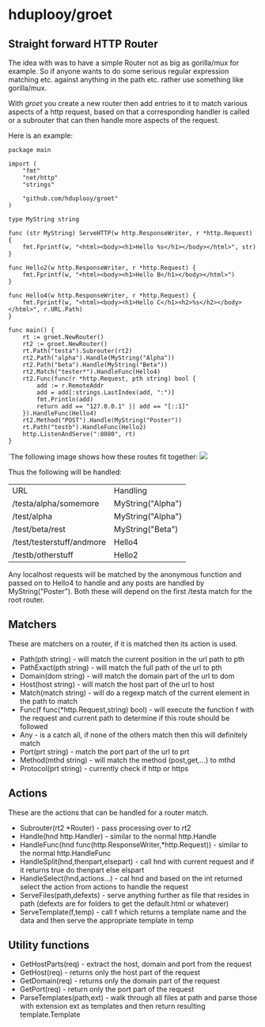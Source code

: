 # hduplooy/groet 

## Straight forward HTTP Router

The idea with was to have a simple Router not as big as gorilla/mux for example. So if anyone wants to do some serious regular expression matching etc. against anything in the path etc. rather use something like gorilla/mux.

With *groet* you create a new router then add entries to it to match various aspects of a http request, based on that a corresponding handler is called or a subrouter that can then handle more aspects of the request.

Here is an example:

    package main

    import (
	    "fmt"
	    "net/http"
	    "strings"

	    "github.com/hduplooy/groet"
    )

    type MyString string

    func (str MyString) ServeHTTP(w http.ResponseWriter, r *http.Request) {
	    fmt.Fprintf(w, "<html><body><h1>Hello %s</h1></body></html>", str)
    }

    func Hello2(w http.ResponseWriter, r *http.Request) {
	    fmt.Fprintf(w, "<html><body><h1>Hello B</h1></body></html>")
    }

    func Hello4(w http.ResponseWriter, r *http.Request) {
	    fmt.Fprintf(w, "<html><body><h1>Hello C</h1><h2>%s</h2></body></html>", r.URL.Path)
    }

    func main() {
	    rt := groet.NewRouter()
	    rt2 := groet.NewRouter()
	    rt.Path("testa").Subrouter(rt2)
	    rt2.Path("alpha").Handle(MyString("Alpha"))
	    rt2.Path("beta").Handle(MyString("Beta"))
	    rt2.Match("tester*").HandleFunc(Hello4)
	    rt2.Func(func(r *http.Request, pth string) bool {
		    add := r.RemoteAddr
		    add = add[:strings.LastIndex(add, ":")]
		    fmt.Println(add)
		    return add == "127.0.0.1" || add == "[::1]"
	    }).HandleFunc(Hello4)
	    rt2.Method("POST").Handle(MyString("Poster"))
	    rt.Path("testb").HandleFunc(Hello2)
	    http.ListenAndServe(":8080", rt)
    }

`The following image shows how these routes fit together:
![](http://www.duplooy.org/groet.svg)

Thus the following will be handled:
<table>
<tr><td><bold>URL</bold></td><td><bold>Handling</bold></td></tr>
<tr><td>/testa/alpha/somemore</td><td>MyString("Alpha")</td></tr>
<tr><td>/test/alpha</td><td>MyString("Alpha")</td></tr>
<tr><td>/test/beta/rest</td><td>MyString("Beta")</td></tr>
<tr><td>/test/testerstuff/andmore</td><td>Hello4</td></tr>
<tr><td>/testb/otherstuff</td><td>Hello2</td></tr>
</table>

Any localhost requests will be matched by the anonymous function and passed on to Hello4 to handle and any posts are handled by MyString("Poster"). Both these will depend on the first /testa match for the root router.

## Matchers
These are matchers on a router, if it is matched then its action is used.
* Path(pth string) - will match the current position in the url path to pth
* PathExact(pth string) - will match the full path of the url to pth
* Domain(dom string) - will match the domain part of the url to dom
* Host(host string) - will match the host part of the url to host
* Match(match string) - will do a regexp match of the current element in the path to match
* Func(f func(*http.Request,string) bool) - will execute the function f with the request and current path to determine if this route should be followed
* Any - is a catch all, if none of the others match then this will definitely match
* Port(prt string) - match the port part of the url to prt
* Method(mthd string) - will match the method (post,get,...) to mthd
* Protocol(prt string) - currently check if http or https

## Actions
These are the actions that can be handled for a router match.
* Subrouter(rt2 *Router) - pass processing over to rt2
* Handle(hnd http.Handler) - similar to the normal http.Handle
* HandleFunc(hnd func(http.ResponseWriter,*http.Request)) - similar to the normal http.HandleFunc
* HandleSplit(hnd,thenpart,elsepart) - call hnd with current request and if it returns true do thenpart else elspart
* HandleSelect(hnd,actions...) - cal hnd and based on the int returned select the action from actions to handle the request
* ServeFiles(path,defexts) - serve anything further as file that resides in path (defexts are for folders to get the default.html or whatever)
* ServeTemplate(f,temp) - call f which returns a template name and the data and then serve the appropriate template in temp

## Utility functions
* GetHostParts(req) - extract the host, domain and port from the request
* GetHost(req) - returns only the host part of the request
* GetDomain(req) - returns only the domain part of the request
* GetPort(req) - return only the port part of the request
* ParseTemplates(path,ext) - walk through all files at path and parse those with extension ext as templates and then return resulting template.Template

